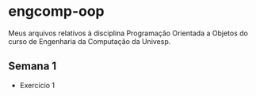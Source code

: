 # engcomp-oop
Meus arquivos relativos à disciplina Programação Orientada a Objetos do curso de Engenharia da Computação da Univesp.

## Semana 1
* Exercício 1